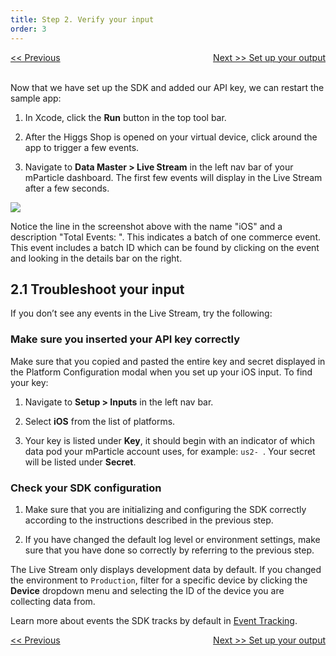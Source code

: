 ```yaml
---
title: Step 2. Verify your input
order: 3
---
```

<a href="/developers/tutorials/ios/create-input/" style="position:relative; float:left"><< Previous</a>
<a href="/developers/tutorials/ios/create-output/" style="position:relative; float:right">Next >> Set up your output</a>
<br/>
<br/>

Now that we have set up the SDK and added our API key, we can restart the sample app:

1. In Xcode, click the **Run** button in the top tool bar.

2. After the Higgs Shop is opened on your virtual device, click around the app to trigger a few events.

2. Navigate to **Data Master > Live Stream** in the left nav bar of your mParticle dashboard. The first few events will display in the Live Stream after a few seconds.

![](/images/ios-e2e-screenshots/2-verify-your-input/verify-your-input-1.png)

<aside>
    Notice the line in the screenshot above with the name "iOS" and a description "Total Events: ". This indicates a batch of one commerce event. This event includes a batch ID which can be found by clicking on the event and looking in the details bar on the right.
</aside>

## 2.1 Troubleshoot your input

If you don’t see any events in the Live Stream, try the following:

### Make sure you inserted your API key correctly

Make sure that you copied and pasted the entire key and secret displayed in the Platform Configuration modal when you set up your iOS input. To find your key:

1. Navigate to **Setup > Inputs** in the left nav bar.

2. Select **iOS** from the list of platforms.

3. Your key is listed under **Key**, it should begin with an indicator of which data pod your mParticle account uses, for example: `us2- `. Your secret will be listed under **Secret**.

### Check your SDK configuration

1. Make sure that you are initializing and configuring the SDK correctly according to the instructions described in the previous step.

2. If you have changed the default log level or environment settings, make sure that you have done so correctly by referring to the previous step.

<aside>
    The Live Stream only displays development data by default. If you changed the environment to <code>Production</code>, filter for a specific device by clicking the <strong>Device</strong> dropdown menu and selecting the ID of the device you are collecting data from.
</aside>

Learn more about events the SDK tracks by default in <a href="/developers/sdk/ios/event-tracking/">Event Tracking</a>.

<a href="/developers/tutorials/ios/create-input/" style="position:relative; float:left"><< Previous</a>
<a href="/developers/tutorials/ios/create-output/" style="position:relative; float:right">Next >> Set up your output</a>